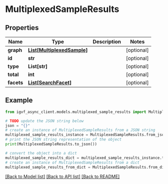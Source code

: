 # MultiplexedSampleResults


## Properties

Name | Type | Description | Notes
------------ | ------------- | ------------- | -------------
**graph** | [**List[MultiplexedSample]**](MultiplexedSample.md) |  | [optional] 
**id** | **str** |  | [optional] 
**type** | **List[str]** |  | [optional] 
**total** | **int** |  | [optional] 
**facets** | [**List[SearchFacet]**](SearchFacet.md) |  | [optional] 

## Example

```python
from igvf_async_client.models.multiplexed_sample_results import MultiplexedSampleResults

# TODO update the JSON string below
json = "{}"
# create an instance of MultiplexedSampleResults from a JSON string
multiplexed_sample_results_instance = MultiplexedSampleResults.from_json(json)
# print the JSON string representation of the object
print(MultiplexedSampleResults.to_json())

# convert the object into a dict
multiplexed_sample_results_dict = multiplexed_sample_results_instance.to_dict()
# create an instance of MultiplexedSampleResults from a dict
multiplexed_sample_results_from_dict = MultiplexedSampleResults.from_dict(multiplexed_sample_results_dict)
```
[[Back to Model list]](../README.md#documentation-for-models) [[Back to API list]](../README.md#documentation-for-api-endpoints) [[Back to README]](../README.md)


